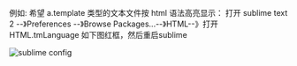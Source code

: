 例如: 希望 a.template 类型的文本文件按 html 语法高亮显示：
打开 sublime text 2 --》Preferences --》Browse Packages...--》HTML--》打开 HTML.tmLanguage 
如下图红框，然后重启sublime

![sublime config](http://s15.sinaimg.cn/mw690/001YiQ09ty6GtIvtAgC5e&690)